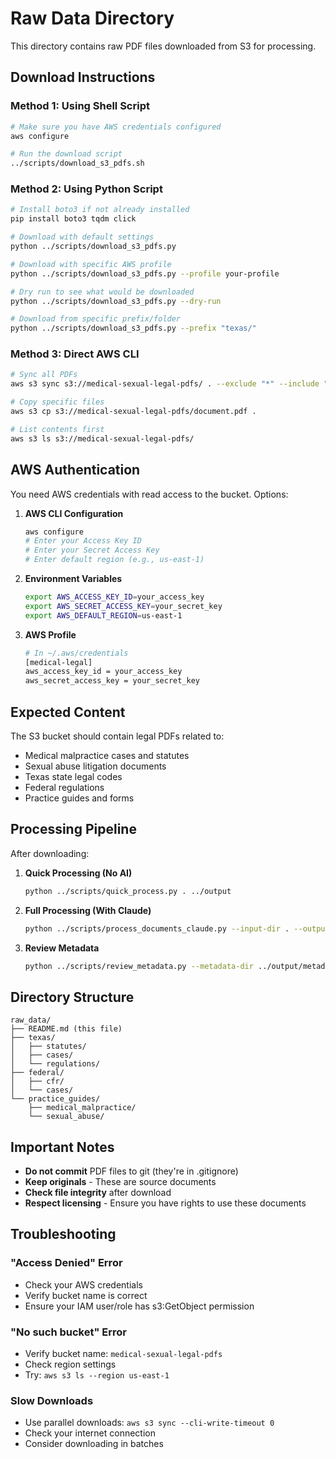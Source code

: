 # Raw Data Directory

This directory contains raw PDF files downloaded from S3 for processing.

## Download Instructions

### Method 1: Using Shell Script

```bash
# Make sure you have AWS credentials configured
aws configure

# Run the download script
../scripts/download_s3_pdfs.sh
```

### Method 2: Using Python Script

```bash
# Install boto3 if not already installed
pip install boto3 tqdm click

# Download with default settings
python ../scripts/download_s3_pdfs.py

# Download with specific AWS profile
python ../scripts/download_s3_pdfs.py --profile your-profile

# Dry run to see what would be downloaded
python ../scripts/download_s3_pdfs.py --dry-run

# Download from specific prefix/folder
python ../scripts/download_s3_pdfs.py --prefix "texas/"
```

### Method 3: Direct AWS CLI

```bash
# Sync all PDFs
aws s3 sync s3://medical-sexual-legal-pdfs/ . --exclude "*" --include "*.pdf"

# Copy specific files
aws s3 cp s3://medical-sexual-legal-pdfs/document.pdf .

# List contents first
aws s3 ls s3://medical-sexual-legal-pdfs/
```

## AWS Authentication

You need AWS credentials with read access to the bucket. Options:

1. **AWS CLI Configuration**
   ```bash
   aws configure
   # Enter your Access Key ID
   # Enter your Secret Access Key
   # Enter default region (e.g., us-east-1)
   ```

2. **Environment Variables**
   ```bash
   export AWS_ACCESS_KEY_ID=your_access_key
   export AWS_SECRET_ACCESS_KEY=your_secret_key
   export AWS_DEFAULT_REGION=us-east-1
   ```

3. **AWS Profile**
   ```bash
   # In ~/.aws/credentials
   [medical-legal]
   aws_access_key_id = your_access_key
   aws_secret_access_key = your_secret_key
   ```

## Expected Content

The S3 bucket should contain legal PDFs related to:
- Medical malpractice cases and statutes
- Sexual abuse litigation documents
- Texas state legal codes
- Federal regulations
- Practice guides and forms

## Processing Pipeline

After downloading:

1. **Quick Processing (No AI)**
   ```bash
   python ../scripts/quick_process.py . ../output
   ```

2. **Full Processing (With Claude)**
   ```bash
   python ../scripts/process_documents_claude.py --input-dir . --output-dir ../output
   ```

3. **Review Metadata**
   ```bash
   python ../scripts/review_metadata.py --metadata-dir ../output/metadata
   ```

## Directory Structure

```
raw_data/
├── README.md (this file)
├── texas/
│   ├── statutes/
│   ├── cases/
│   └── regulations/
├── federal/
│   ├── cfr/
│   └── cases/
└── practice_guides/
    ├── medical_malpractice/
    └── sexual_abuse/
```

## Important Notes

- **Do not commit** PDF files to git (they're in .gitignore)
- **Keep originals** - These are source documents
- **Check file integrity** after download
- **Respect licensing** - Ensure you have rights to use these documents

## Troubleshooting

### "Access Denied" Error
- Check your AWS credentials
- Verify bucket name is correct
- Ensure your IAM user/role has s3:GetObject permission

### "No such bucket" Error
- Verify bucket name: `medical-sexual-legal-pdfs`
- Check region settings
- Try: `aws s3 ls --region us-east-1`

### Slow Downloads
- Use parallel downloads: `aws s3 sync --cli-write-timeout 0`
- Check your internet connection
- Consider downloading in batches